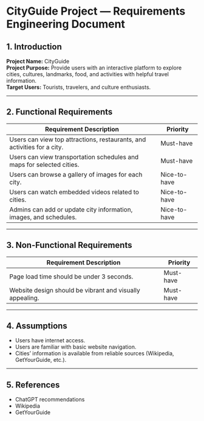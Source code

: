 # CityGuide Project — Requirements Engineering Document

## 1. Introduction
**Project Name:** CityGuide  
**Project Purpose:** Provide users with an interactive platform to explore cities, cultures, landmarks, food, and activities with helpful travel information.  
**Target Users:** Tourists, travelers, and culture enthusiasts.

---

## 2. Functional Requirements

| Requirement Description                                                                 | Priority |
|----------------------------------------------------------------------------------------|----------|
| Users can view top attractions, restaurants, and activities for a city.               | Must-have|
| Users can view transportation schedules and maps for selected cities.                 | Must-have|
| Users can browse a gallery of images for each city.                                    | Nice-to-have|
| Users can watch embedded videos related to cities.                                     | Nice-to-have|
| Admins can add or update city information, images, and schedules.                     | Nice-to-have|

---

## 3. Non-Functional Requirements

| Requirement Description                                      | Priority |
|---------------------------------------------------------------|----------|
| Page load time should be under 3 seconds.                    | Must-have|
| Website design should be vibrant and visually appealing.     | Must-have|


---

## 4. Assumptions
- Users have internet access.  
- Users are familiar with basic website navigation.  
- Cities’ information is available from reliable sources (Wikipedia, GetYourGuide, etc.). 

---

## 5. References
- ChatGPT recommendations  
- Wikipedia  
- GetYourGuide
